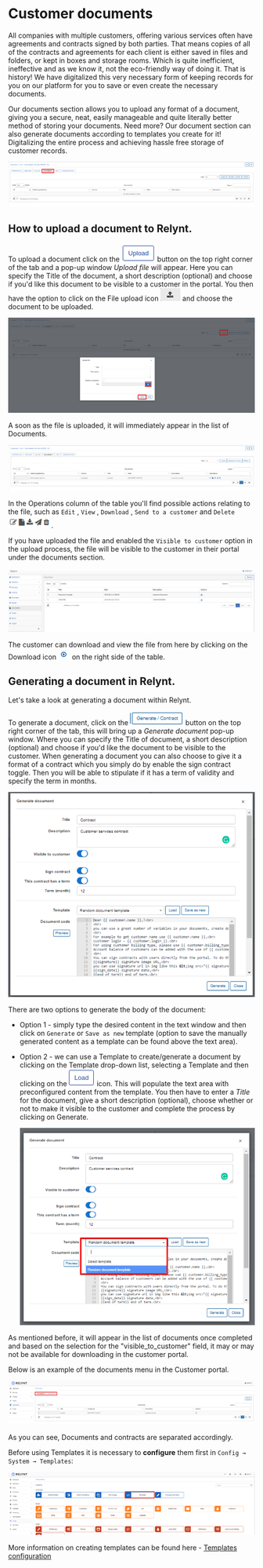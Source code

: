 Customer documents
==========

All companies with multiple customers, offering various services often have agreements and contracts signed by both parties. That means copies of all of the contracts and agreements for each client is either saved in files and folders, or kept in boxes and storage rooms. Which is quite inefficient, ineffective and as we know it, not the eco-friendly way of doing it. That is history! We have digitalized this very necessary form of keeping records for you on our platform for you to save or even create the necessary documents.

Our documents section allows you to upload any format of a document, giving you a secure, neat, easily manageable and quite literally better method of storing your documents. Need more? Our document section can also generate documents according to templates you create for it! Digitalizing the entire process and achieving hassle free storage of customer records.

![Documents](documents.png)

## How to upload a document to Relynt.

To upload a document click on the <icon class="image-icon">![Upload](upload_button.png)</icon> button on the top right corner of the tab and a pop-up window *Upload file* will appear. Here you can specify the Title of the document, a short description (optional) and choose if you'd like this document to be visible to a customer in the portal. You then have the option to click on the File upload icon <icon class="image-icon">![Load](load_button.png)</icon> and choose the document to be uploaded.


![Upload file](upload_file.png)

A soon as the file is uploaded, it will immediately appear in the list of Documents.

![Document title](document_title.png)

In the Operations column of the table you'll find possible actions relating to the file, such as `Edit` , `View` , `Download` , `Send to a customer` and `Delete` <icon class="image-icon">![Delete](view_add_delete_edit_download_button.png)</icon>.


If you have uploaded the file and enabled the `Visible to customer` option in the upload process, the file will be visible to the customer in their portal under the documents section.

![Document list](documents_list.png)

The customer can download and view the file from here by clicking on the Download icon <icon class="image-icon">![Download](download_button1.png)</icon> on the right side of the table.



## Generating a document in Relynt.

Let's take a look at generating a document within Relynt.

To generate a document, click on the <icon class="image-icon">![Generate](generate_button.png)</icon> button on the top right corner of the tab, this will bring up a *Generate document* pop-up window. Where you can specify the Title of document, a short description (optional) and choose if you'd like the document to be visible to the customer. When generating a document you can also choose to give it a format of a contract which you simply do by enable the sign contract toggle. Then you will be able to stipulate if it has a term of validity and specify the term in months.

![Generate documents](generate_documents.png)

There are two options to generate the body of the document:

* Option 1 - simply type the desired content in the text window and then click on `Generate` or `Save as new` template (option to save the manually generated content as a template can be found above the text area).


* Option 2 - we can use a Template to create/generate a document by clicking on the Template drop-down list, selecting a Template and then clicking on the <icon class="image-icon">![Load](load_button1.png)</icon> icon. This will populate the text area with preconfigured content from the template. You then have to enter a *Title* for the document, give a short description (optional), choose whether or not to make it visible to the customer and complete the process by clicking on Generate.

  ![Template select](template_select.png)


As mentioned before, it will appear in the list of documents once completed and based on the selection for the "visible_to_customer" field, it may or may not be available for downloading in the customer portal.

Below is an example of the documents menu in the Customer portal.

![Downloaded document](downloaded_doc.png)

As you can see, Documents and contracts are separated accordingly.


Before using Templates it is necessary to **configure** them first  in `Config → System → Templates`:

![Template icon](template_menu_icon.png)

More information on creating templates can be found here - [Templates configuration](configuration/system/templates/templates.md)
